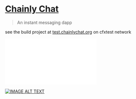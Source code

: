 # [Chainly Chat]("https://test.chainlychat.org")

> An instant messaging dapp

see the build project at [test.chainlychat.org](https://test.chainlychat.org) on cfxtest network

<iframe src="//player.bilibili.com/player.html?aid=303121270&bvid=BV15P411H7pD&cid=834696856&page=1" scrolling="no" border="0" frameborder="no" framespacing="0" allowfullscreen="true"> </iframe>

[![IMAGE ALT TEXT](http://img.youtube.com/vi/09zA5fqCO-s/0.jpg)](http://www.youtube.com/watch?v=09zA5fqCO-s "ChainlyChat")
